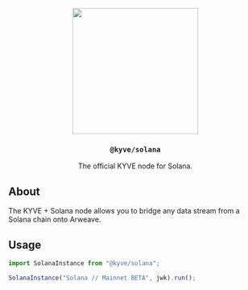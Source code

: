 <p align="center">
  <a href="https://kyve.network">
    <img src="https://user-images.githubusercontent.com/62398724/114006410-52491f80-9858-11eb-9956-7b703d2b933f.png" height="250">
  </a>
  <h3 align="center"><code>@kyve/solana</code></h3>
  <p align="center">The official KYVE node for Solana.</p>
</p>

## About

The KYVE + Solana node allows you to bridge any data stream from a Solana chain onto Arweave.

## Usage

```js
import SolanaInstance from "@kyve/solana";

SolanaInstance("Solana // Mainnet BETA", jwk).run();
```
